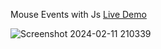 Mouse Events with Js [Live Demo](https://davit2605.github.io/Mouse-events/)

![Screenshot 2024-02-11 210339](https://github.com/Davit2605/Davit2605.github.io/assets/125227660/df7e47d8-3fde-418e-8d4f-d2eaffd38ca3)

